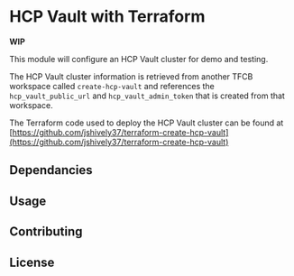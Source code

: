 # HCP Vault with Terraform

**WIP**

This module will configure an HCP Vault cluster for demo and testing.

The HCP Vault cluster information is retrieved from another TFCB workspace called `create-hcp-vault` and references the `hcp_vault_public_url` and `hcp_vault_admin_token` that is created from that workspace.


The Terraform code used to deploy the HCP Vault cluster can be found at [https://github.com/jshively37/terraform-create-hcp-vault](https://github.com/jshively37/terraform-create-hcp-vault)

## Dependancies

## Usage

## Contributing

## License
